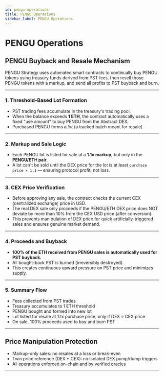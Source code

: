 ```yaml
---
id: pengu-operations
title: PENGU Operations
sidebar_label: PENGU Operations
---
```


# PENGU Operations

## PENGU Buyback and Resale Mechanism

PENGU Strategy uses automated smart contracts to continually buy PENGU tokens using treasury funds derived from PST fees, then resell those PENGU tokens with a markup, and send all profits to PST buyback and burn.

---

### 1. Threshold-Based Lot Formation

- PST trading fees accumulate in the treasury's trading pool.
- When the balance exceeds **1 ETH**, the contract automatically uses a fixed "use amount" to buy PENGU from the Abstract DEX.
- Purchased PENGU forms a *lot* (a tracked batch meant for resale).

---

### 2. Markup and Sale Logic

- Each PENGU lot is listed for sale at a **1.1x markup**, but only in the **PENGU/ETH pair**.
- A lot can't be sold until the DEX price for the lot is at least `purchase price × 1.1` — ensuring protocol profit, not loss.

---

### 3. CEX Price Verification

- Before approving any sale, the contract checks the current CEX (centralized exchange) price in USD.
- The real DEX sale only proceeds if the PENGU/ETH DEX price does NOT deviate by more than 10% from the CEX USD price (after conversion).
- This prevents manipulation of DEX price for quick artificially-triggered sales and ensures genuine market demand.

---

### 4. Proceeds and Buyback

- **100% of the ETH received from PENGU sales is automatically used for PST buyback.**
- All bought-back PST is burned (irreversibly destroyed).
- This creates continuous upward pressure on PST price and minimizes supply.

---

### 5. Summary Flow

- Fees collected from PST trades
- Treasury accumulates to 1 ETH threshold  
- PENGU bought and formed into new lot
- Lot listed for resale at 1.1x purchase price, only if DEX ≈ CEX price
- On sale, 100% proceeds used to buy and burn PST

---

## Price Manipulation Protection

- Markup-only sales: no resales at a loss or break-even
- Twin price reference (DEX + CEX): no isolated DEX pump/dump triggers
- All operations enforced on-chain and by verified oracles

---
